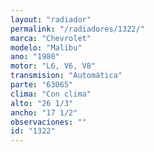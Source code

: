 ```yaml
---
layout: "radiador"
permalink: "/radiadores/1322/"
marca: "Chevrolet"
modelo: "Malibu"
ano: "1980"
motor: "L6, V6, V8"
transmision: "Automática"
parte: "63065"
clima: "Con clima"
alto: "26 1/3"
ancho: "17 1/2"
observaciones: ""
id: "1322"
---
```


